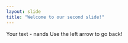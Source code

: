 ```yaml
---
layout: slide
title: "Welcome to our second slide!"
---
```

Your text - nands
Use the left arrow to go back!
